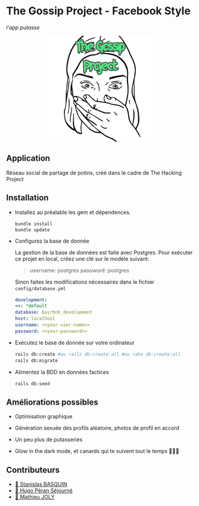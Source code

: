 # The Gossip Project - Facebook Style
_l'app putasse_

<div style="text-align:center" align="center">
  <img alt="Gossip" src="app/assets/images/the_gossip_project.png">
</div>

## Application

Réseau social de partage de potins, créé dans le cadre de The Hacking Project

## Installation

- Installez au préalable les gem  et dépendences.
  ```
  bundle install
  bundle update
  ```
- Configurez la base de donnée
  
  La gestion de la base de données est faite avec Postgres.
  Pour exécuter ce projet en local, créez une clé sur le modèle suivant:

  >username: postgres
  >password: postgres

  Sinon faites les modifications nécessaires dans le fichier `config/database.yml`

  ```yml
  development:
  <<: *default
  database: bairbnb_development
  host: localhost
  username: <<your-user-name>>
  password: <<your-password>>
  ```

- Exécutez le base de donnée sur votre ordinateur
  
  ```bash
  rails db:create #ou rails db:create:all #ou rake db:create:all
  rails db:migrate
  ```
- Alimentez la BDD en données factices
  
  ```bash
  rails db:seed
  ```
  
 ## Améliorations possibles

- Optimisation graphique

- Génération sexuée des profils aléatoire, photos de profil en accord

- Un peu plus de putasseries

- Glow in the dark mode, et canards qui te suivent tout le temps 🦆🦆🦆

## Contributeurs

- [:bell: Stanislas BASQUIN](https://github.com/StanislasBASQUIN)
- [:city_sunset: Hugo Péran Séjourné](https://github.com/HugoPeranSejourne)
- [:mega: Mathieu JOLY](https://github.com/mathieu-superpose)


